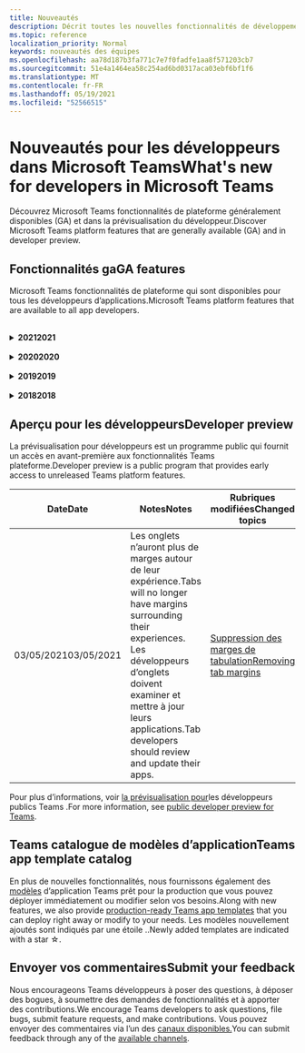 ```yaml
---
title: Nouveautés
description: Décrit toutes les nouvelles fonctionnalités de développement dans Microsoft Teams
ms.topic: reference
localization_priority: Normal
keywords: nouveautés des équipes
ms.openlocfilehash: aa78d187b3fa771c7e7f0fadfe1aa8f571203cb7
ms.sourcegitcommit: 51e4a1464ea58c254ad6bd0317aca03ebf6bf1f6
ms.translationtype: MT
ms.contentlocale: fr-FR
ms.lasthandoff: 05/19/2021
ms.locfileid: "52566515"
---
```

# <a name="whats-new-for-developers-in-microsoft-teams"></a><span data-ttu-id="7eb36-104">Nouveautés pour les développeurs dans Microsoft Teams</span><span class="sxs-lookup"><span data-stu-id="7eb36-104">What's new for developers in Microsoft Teams</span></span>

<span data-ttu-id="7eb36-105">Découvrez Microsoft Teams fonctionnalités de plateforme généralement disponibles (GA) et dans la prévisualisation du développeur.</span><span class="sxs-lookup"><span data-stu-id="7eb36-105">Discover Microsoft Teams platform features that are generally available (GA) and in developer preview.</span></span>

## <a name="ga-features"></a><span data-ttu-id="7eb36-106">Fonctionnalités ga</span><span class="sxs-lookup"><span data-stu-id="7eb36-106">GA features</span></span>

<span data-ttu-id="7eb36-107">Microsoft Teams fonctionnalités de plateforme qui sont disponibles pour tous les développeurs d’applications.</span><span class="sxs-lookup"><span data-stu-id="7eb36-107">Microsoft Teams platform features that are available to all app developers.</span></span>

<br>

<details>

<summary><span data-ttu-id="7eb36-108"><b>2021</b></span><span class="sxs-lookup"><span data-stu-id="7eb36-108"><b>2021</b></span></span></summary>

| <span data-ttu-id="7eb36-109">**Date**</span><span class="sxs-lookup"><span data-stu-id="7eb36-109">**Date**</span></span> | <span data-ttu-id="7eb36-110">**Notes**</span><span class="sxs-lookup"><span data-stu-id="7eb36-110">**Notes**</span></span> | <span data-ttu-id="7eb36-111">**Rubriques modifiées**</span><span class="sxs-lookup"><span data-stu-id="7eb36-111">**Changed topics**</span></span> |
| -------- | --------- | ------------------ |
|<span data-ttu-id="7eb36-112">05/13/2021</span><span class="sxs-lookup"><span data-stu-id="7eb36-112">05/13/2021</span></span>|<span data-ttu-id="7eb36-113">Ajout d’informations sur mConnect et Skooler.</span><span class="sxs-lookup"><span data-stu-id="7eb36-113">Added information on mConnect and Skooler.</span></span>|[<span data-ttu-id="7eb36-114">Système de gestion de l’apprentissage par le chat</span><span class="sxs-lookup"><span data-stu-id="7eb36-114">Moodle learning management system</span></span>](resources/moodle-overview.md)
|<span data-ttu-id="7eb36-115">05/10/2021</span><span class="sxs-lookup"><span data-stu-id="7eb36-115">05/10/2021</span></span>| <span data-ttu-id="7eb36-116">La version 1.10 du manifeste est publiée.</span><span class="sxs-lookup"><span data-stu-id="7eb36-116">Manifest v1.10 is released.</span></span>|[<span data-ttu-id="7eb36-117">Schéma du manifeste</span><span class="sxs-lookup"><span data-stu-id="7eb36-117">Manifest schema</span></span>](resources/schema/manifest-schema.md) |
|<span data-ttu-id="7eb36-118">05/10/2021</span><span class="sxs-lookup"><span data-stu-id="7eb36-118">05/10/2021</span></span>| <span data-ttu-id="7eb36-119">Fonctionnalité de personnalisation d’application.</span><span class="sxs-lookup"><span data-stu-id="7eb36-119">App customization feature.</span></span>| [<span data-ttu-id="7eb36-120">Conception de votre application Microsoft Teams web</span><span class="sxs-lookup"><span data-stu-id="7eb36-120">Designing your Microsoft Teams app</span></span>](~/concepts/design/design-teams-app-overview.md#app-customization) |
|<span data-ttu-id="7eb36-121">05/07/2021</span><span class="sxs-lookup"><span data-stu-id="7eb36-121">05/07/2021</span></span>| <span data-ttu-id="7eb36-122">Liens profonds pour les appels audio et vidéo dans la conversation.</span><span class="sxs-lookup"><span data-stu-id="7eb36-122">Deep links for audio and video calls in chat.</span></span> |[<span data-ttu-id="7eb36-123">Liens profonds</span><span class="sxs-lookup"><span data-stu-id="7eb36-123">Deep links</span></span>](concepts/build-and-test/deep-links.md#deep-linking-to-an-audio-or-audio-video-call) |
|<span data-ttu-id="7eb36-124">04/30/2021</span><span class="sxs-lookup"><span data-stu-id="7eb36-124">04/30/2021</span></span>|<span data-ttu-id="7eb36-125">Nouvelles instructions sur la publication d’applications dans Teams store.</span><span class="sxs-lookup"><span data-stu-id="7eb36-125">New guidance on how to publish apps to the Teams store.</span></span>|<span data-ttu-id="7eb36-126">[Publier votre application dans le Teams, Teams](concepts/deploy-and-publish/appsource/publish.md) [de validation du Store](concepts/deploy-and-publish/appsource/prepare/teams-store-validation-guidelines.md)</span><span class="sxs-lookup"><span data-stu-id="7eb36-126">[Publish your app to the Teams store](concepts/deploy-and-publish/appsource/publish.md), [Teams store validation guidelines](concepts/deploy-and-publish/appsource/prepare/teams-store-validation-guidelines.md)</span></span> |
|<span data-ttu-id="7eb36-127">04/29/2021</span><span class="sxs-lookup"><span data-stu-id="7eb36-127">04/29/2021</span></span> | <span data-ttu-id="7eb36-128">Nouveauté : actions universelles pour les cartes adaptatives.</span><span class="sxs-lookup"><span data-stu-id="7eb36-128">New: Universal Actions for Adaptive Cards.</span></span> | [<span data-ttu-id="7eb36-129">Actions universelles pour les cartes adaptatives</span><span class="sxs-lookup"><span data-stu-id="7eb36-129">Universal Actions for Adaptive Cards</span></span>](task-modules-and-cards/cards/universal-actions-for-adaptive-cards/overview.md) |
|<span data-ttu-id="7eb36-130">03/18/2021</span><span class="sxs-lookup"><span data-stu-id="7eb36-130">03/18/2021</span></span>|<span data-ttu-id="7eb36-131">Remarque : mettez à jour la version 4.10 ou supérieure du SDK Bot Framework, car nous avons commencé avec le processus de dérision pour `TeamsInfo.getMembers` et `TeamsInfo.GetMembersAsync` .</span><span class="sxs-lookup"><span data-stu-id="7eb36-131">Notice: Update to version 4.10 or above of the Bot Framework SDK, as we've started with the deprecation process for `TeamsInfo.getMembers` and `TeamsInfo.GetMembersAsync`.</span></span> | [<span data-ttu-id="7eb36-132">Modifications de l’API du bot pour les membres de l’équipe/de la conversation</span><span class="sxs-lookup"><span data-stu-id="7eb36-132">Bot API Changes for Team/Chat Members</span></span>](resources/team-chat-member-api-changes.md) |
|<span data-ttu-id="7eb36-133">03/05/2021</span><span class="sxs-lookup"><span data-stu-id="7eb36-133">03/05/2021</span></span>|<span data-ttu-id="7eb36-134">Remarque : les onglets n’auront plus de marges autour de leur expérience.</span><span class="sxs-lookup"><span data-stu-id="7eb36-134">Notice: Tabs will no longer have margins surrounding their experiences.</span></span> <span data-ttu-id="7eb36-135">Les développeurs d’onglets doivent examiner et mettre à jour leurs applications.</span><span class="sxs-lookup"><span data-stu-id="7eb36-135">Tab developers should review and update their apps.</span></span> | [<span data-ttu-id="7eb36-136">Suppression des marges de tabulation</span><span class="sxs-lookup"><span data-stu-id="7eb36-136">Removing tab margins</span></span>](resources/removing-tab-margins.md) |
|<span data-ttu-id="7eb36-137">03/05/2021</span><span class="sxs-lookup"><span data-stu-id="7eb36-137">03/05/2021</span></span>|<span data-ttu-id="7eb36-138">L’étendue d’installation par défaut et la fonctionnalité de groupe sont en prévisualisation pour les développeurs.</span><span class="sxs-lookup"><span data-stu-id="7eb36-138">Default install scope and group capability is in developer preview.</span></span>| [<span data-ttu-id="7eb36-139">Étendue d’installation et fonctionnalité de groupe par défaut</span><span class="sxs-lookup"><span data-stu-id="7eb36-139">Default install scope and group capability</span></span>](concepts/deploy-and-publish/add-default-install-scope.md) |
|<span data-ttu-id="7eb36-140">03/05/2021</span><span class="sxs-lookup"><span data-stu-id="7eb36-140">03/05/2021</span></span>|<span data-ttu-id="7eb36-141">Réordez les onglets des applications personnelles.</span><span class="sxs-lookup"><span data-stu-id="7eb36-141">Reorder personal app tabs.</span></span>|[<span data-ttu-id="7eb36-142">Réordesser l’onglet de conversation dans les applications personnelles</span><span class="sxs-lookup"><span data-stu-id="7eb36-142">Reorder the chat tab in personal apps</span></span>](tabs/how-to/create-tab-pages/content-page.md#reorder-static-personal-tabs)|
|<span data-ttu-id="7eb36-143">03/04/2021</span><span class="sxs-lookup"><span data-stu-id="7eb36-143">03/04/2021</span></span>|<span data-ttu-id="7eb36-144">Masquage d’informations dans les cartes adaptatives.</span><span class="sxs-lookup"><span data-stu-id="7eb36-144">Information masking in Adaptive cards.</span></span>| [<span data-ttu-id="7eb36-145">Masquage d’informations dans les cartes adaptatives</span><span class="sxs-lookup"><span data-stu-id="7eb36-145">Information masking in Adaptive cards</span></span>](task-modules-and-cards/cards/cards-format.md#information-masking-in-adaptive-cards) |
|<span data-ttu-id="7eb36-146">02/19/2021</span><span class="sxs-lookup"><span data-stu-id="7eb36-146">02/19/2021</span></span>|<span data-ttu-id="7eb36-147">Ajout de fonctionnalités d’emplacement.</span><span class="sxs-lookup"><span data-stu-id="7eb36-147">Added location capabilities.</span></span> <br/> <span data-ttu-id="7eb36-148">Les informations sur les fonctionnalités d’emplacement sont ajoutées dans la vue d’ensemble des fonctionnalités de l’appareil, les autorisations natives des appareils, l’intégration des fonctionnalités multimédias et les fichiers de fonctionnalités de scanneur de QR ou de code-barres.</span><span class="sxs-lookup"><span data-stu-id="7eb36-148">Location capabilities information is added in the device capabilities overview, native device permissions, integrate media capabilities, and QR or barcode scanner capability files.</span></span>|<span data-ttu-id="7eb36-149">[Vue](concepts/device-capabilities/device-capabilities-overview.md)d’ensemble, demander des autorisations d’appareil, intégrer des [fonctionnalités multimédias,](concepts/device-capabilities/mobile-camera-image-permissions.md)intégrer des fonctionnalités de QR ou de scanneur de [code-barres,](concepts/device-capabilities/qr-barcode-scanner-capability.md)intégrer des [fonctionnalités](concepts/device-capabilities/native-device-permissions.md) [d’emplacement](concepts/device-capabilities/location-capability.md)</span><span class="sxs-lookup"><span data-stu-id="7eb36-149">[Overview](concepts/device-capabilities/device-capabilities-overview.md), [Request device permissions](concepts/device-capabilities/native-device-permissions.md), [Integrate media capabilities](concepts/device-capabilities/mobile-camera-image-permissions.md), [Integrate QR or barcode scanner capability](concepts/device-capabilities/qr-barcode-scanner-capability.md), [Integrate location capabilities](concepts/device-capabilities/location-capability.md)</span></span> |
|<span data-ttu-id="7eb36-150">02/18/2021</span><span class="sxs-lookup"><span data-stu-id="7eb36-150">02/18/2021</span></span>|<span data-ttu-id="7eb36-151">Ajout de la fonctionnalité de QR ou de scanneur de code-barres.</span><span class="sxs-lookup"><span data-stu-id="7eb36-151">Added QR or barcode scanner capability.</span></span> <br/> <span data-ttu-id="7eb36-152">Les informations sur les fonctionnalités de QR ou de scanneur de code-barres sont ajoutées dans la vue d’ensemble des fonctionnalités de l’appareil, les autorisations natives de l’appareil et l’intégration des fichiers de fonctionnalités multimédias.</span><span class="sxs-lookup"><span data-stu-id="7eb36-152">QR or barcode scanner  capability information is added in the device capabilities overview, native device permissions, and integrate media capabilities files.</span></span>|<span data-ttu-id="7eb36-153">[Vue d’ensemble,](concepts/device-capabilities/device-capabilities-overview.md) [demander des autorisations d’appareil,](concepts/device-capabilities/native-device-permissions.md) [intégrer des fonctionnalités multimédias,](concepts/device-capabilities/mobile-camera-image-permissions.md)intégrer la QR ou la fonctionnalité de [scanneur de code-barres](concepts/device-capabilities/qr-barcode-scanner-capability.md)</span><span class="sxs-lookup"><span data-stu-id="7eb36-153">[Overview](concepts/device-capabilities/device-capabilities-overview.md), [Request device permissions](concepts/device-capabilities/native-device-permissions.md), [Integrate media capabilities](concepts/device-capabilities/mobile-camera-image-permissions.md), [Integrate QR or barcode scanner capability](concepts/device-capabilities/qr-barcode-scanner-capability.md)</span></span> |
|<span data-ttu-id="7eb36-154">02/09/2021</span><span class="sxs-lookup"><span data-stu-id="7eb36-154">02/09/2021</span></span>|<span data-ttu-id="7eb36-155">Vue d’ensemble des fonctionnalités d’appareil ajoutées.</span><span class="sxs-lookup"><span data-stu-id="7eb36-155">Added device capabilities overview.</span></span> <br/> <span data-ttu-id="7eb36-156">Les informations sur les fonctionnalités du microphone sont ajoutées dans les autorisations d’appareil natives et intègrent les fichiers de fonctionnalités multimédias.</span><span class="sxs-lookup"><span data-stu-id="7eb36-156">Microphone capability information is added in the native device permissions and integrate media capabilities files.</span></span>|<span data-ttu-id="7eb36-157">[Vue d’ensemble,](concepts/device-capabilities/device-capabilities-overview.md) [demander des autorisations d’appareil,](concepts/device-capabilities/native-device-permissions.md) [intégrer des fonctionnalités multimédias](concepts/device-capabilities/mobile-camera-image-permissions.md)</span><span class="sxs-lookup"><span data-stu-id="7eb36-157">[Overview](concepts/device-capabilities/device-capabilities-overview.md), [Request device permissions](concepts/device-capabilities/native-device-permissions.md), [Integrate media capabilities](concepts/device-capabilities/mobile-camera-image-permissions.md)</span></span>|

<br>

</details>

<br>

<details>
  
<summary><span data-ttu-id="7eb36-158"><b>2020</b></span><span class="sxs-lookup"><span data-stu-id="7eb36-158"><b>2020</b></span></span></summary>

| <span data-ttu-id="7eb36-159">**Date**</span><span class="sxs-lookup"><span data-stu-id="7eb36-159">**Date**</span></span> | <span data-ttu-id="7eb36-160">**Notes**</span><span class="sxs-lookup"><span data-stu-id="7eb36-160">**Notes**</span></span> | <span data-ttu-id="7eb36-161">**Rubriques modifiées**</span><span class="sxs-lookup"><span data-stu-id="7eb36-161">**Changed topics**</span></span> |
| -------- | --------- | ------------------ |
|<span data-ttu-id="7eb36-162">11/30/2020</span><span class="sxs-lookup"><span data-stu-id="7eb36-162">11/30/2020</span></span>|<span data-ttu-id="7eb36-163">Intégration de la plateforme d’identité Teams Shared Computer Toolkit et Visual Studio Code pour les onglets.</span><span class="sxs-lookup"><span data-stu-id="7eb36-163">Identity platform integration with Teams Toolkit and Visual Studio Code for tabs.</span></span>|[<span data-ttu-id="7eb36-164">Authentification unique avec authentification unique Teams Shared Computer Toolkit et Visual Studio Code pour les onglets</span><span class="sxs-lookup"><span data-stu-id="7eb36-164">Single sign-on authentication with Teams Toolkit and Visual Studio Code for tabs</span></span>](toolkit/visual-studio-code-tab-sso.md)|
|<span data-ttu-id="7eb36-165">11/16/2020</span><span class="sxs-lookup"><span data-stu-id="7eb36-165">11/16/2020</span></span>|<span data-ttu-id="7eb36-166">Teams manifeste de l’application mis à jour vers la version 1.8.</span><span class="sxs-lookup"><span data-stu-id="7eb36-166">Teams app manifest updated to version 1.8.</span></span>|[<span data-ttu-id="7eb36-167">Référence : schéma de manifeste pour Microsoft Teams</span><span class="sxs-lookup"><span data-stu-id="7eb36-167">Reference: Manifest schema for Microsoft Teams</span></span>](resources/schema/manifest-schema.md)|
|<span data-ttu-id="7eb36-168">11/10/2020</span><span class="sxs-lookup"><span data-stu-id="7eb36-168">11/10/2020</span></span>|<span data-ttu-id="7eb36-169">Teams recommandations en matière de conception de bot.</span><span class="sxs-lookup"><span data-stu-id="7eb36-169">Teams bot design guidelines.</span></span>|[<span data-ttu-id="7eb36-170">Recommandations en matière de conception de bot</span><span class="sxs-lookup"><span data-stu-id="7eb36-170">Bot design guidelines</span></span>](bots/design/bots.md)|
|<span data-ttu-id="7eb36-171">09/30/2020</span><span class="sxs-lookup"><span data-stu-id="7eb36-171">09/30/2020</span></span>|<span data-ttu-id="7eb36-172">L’envoi et la réception de fichiers à des bots sur des appareils mobiles sont désormais pris en charge.</span><span class="sxs-lookup"><span data-stu-id="7eb36-172">Sending and receiving files to bots on mobile devices is now supported.</span></span>|[<span data-ttu-id="7eb36-173">Envoyer et recevoir des fichiers via votre bot</span><span class="sxs-lookup"><span data-stu-id="7eb36-173">Send and receive files through your bot</span></span>](resources/bot-v3/bots-files.md)|
|<span data-ttu-id="7eb36-174">09/22/2020</span><span class="sxs-lookup"><span data-stu-id="7eb36-174">09/22/2020</span></span>|<span data-ttu-id="7eb36-175">Nouvelles informations sur la mise en place Teams développement.</span><span class="sxs-lookup"><span data-stu-id="7eb36-175">New information for getting started with Teams development.</span></span>|[<span data-ttu-id="7eb36-176">Créer votre première vue d’Teams application</span><span class="sxs-lookup"><span data-stu-id="7eb36-176">Build your first Teams app overview</span></span>](build-your-first-app/build-first-app-overview.md)|
|<span data-ttu-id="7eb36-177">09/18/2020</span><span class="sxs-lookup"><span data-stu-id="7eb36-177">09/18/2020</span></span>|<span data-ttu-id="7eb36-178">Prise en charge des applications Teams réunion (version préliminaire).</span><span class="sxs-lookup"><span data-stu-id="7eb36-178">Support for in-meeting Teams apps (Release Preview).</span></span>|<span data-ttu-id="7eb36-179">[Créer des applications pour Teams réunions et](apps-in-teams-meetings/create-apps-for-teams-meetings.md) des applications dans Teams [réunions](apps-in-teams-meetings/teams-apps-in-meetings.md)</span><span class="sxs-lookup"><span data-stu-id="7eb36-179">[Create apps for Teams meetings](apps-in-teams-meetings/create-apps-for-teams-meetings.md) and [Apps in Teams meetings](apps-in-teams-meetings/teams-apps-in-meetings.md)</span></span>|
|<span data-ttu-id="7eb36-180">08/19/2020</span><span class="sxs-lookup"><span data-stu-id="7eb36-180">08/19/2020</span></span>|<span data-ttu-id="7eb36-181">Importez Teams messages avec Microsoft Graph.</span><span class="sxs-lookup"><span data-stu-id="7eb36-181">Import Teams messages with Microsoft Graph.</span></span>|[<span data-ttu-id="7eb36-182">Importer des messages de plateforme tierces pour les équipes à l’aide de Microsoft Graph</span><span class="sxs-lookup"><span data-stu-id="7eb36-182">Import third-party platform messages to Teams using Microsoft Graph</span></span>](graph-api/import-messages/import-external-messages-to-teams.md)
| <span data-ttu-id="7eb36-183">08/12/2020</span><span class="sxs-lookup"><span data-stu-id="7eb36-183">08/12/2020</span></span> |<span data-ttu-id="7eb36-184">Prise en charge des cartes adaptatives dans le webhook entrant déplacé vers ga.</span><span class="sxs-lookup"><span data-stu-id="7eb36-184">Adaptive Cards support in incoming webhook moved to GA.</span></span>|[<span data-ttu-id="7eb36-185">Envoyer des cartes adaptatives à l'aide d'un webhook entrant</span><span class="sxs-lookup"><span data-stu-id="7eb36-185">Send adaptive cards using an incoming webhook</span></span>](~/webhooks-and-connectors/how-to/connectors-using.md#send-adaptive-cards-using-an-incoming-webhook) |
|<span data-ttu-id="7eb36-186">08/10/2020</span><span class="sxs-lookup"><span data-stu-id="7eb36-186">08/10/2020</span></span>|<span data-ttu-id="7eb36-187">Commencer à créer Teams applications avec le Visual Studio Shared Computer Toolkit.</span><span class="sxs-lookup"><span data-stu-id="7eb36-187">Get started building Teams apps with the Visual Studio Toolkit.</span></span>|[<span data-ttu-id="7eb36-188">Créer des applications avec les Microsoft Teams Shared Computer Toolkit et Visual Studio Code</span><span class="sxs-lookup"><span data-stu-id="7eb36-188">Build apps with the Microsoft Teams Toolkit and Visual Studio Code</span></span>](toolkit/visual-studio-overview.md) |
|<span data-ttu-id="7eb36-189">08/06/2020</span><span class="sxs-lookup"><span data-stu-id="7eb36-189">08/06/2020</span></span>|<span data-ttu-id="7eb36-190">Prise en charge de l’authentification sso tabs.</span><span class="sxs-lookup"><span data-stu-id="7eb36-190">Support for Tabs SSO authentication.</span></span>|[<span data-ttu-id="7eb36-191">Développer un onglet DSO Microsoft Teams SSO</span><span class="sxs-lookup"><span data-stu-id="7eb36-191">Develop an SSO Microsoft Teams Tab</span></span>](tabs/how-to/authentication/auth-aad-sso.md#develop-an-sso-microsoft-teams-tab) |
|<span data-ttu-id="7eb36-192">07/27/2020</span><span class="sxs-lookup"><span data-stu-id="7eb36-192">07/27/2020</span></span> | <span data-ttu-id="7eb36-193">Graph des bots et des messages proactifs (prévisualisation publique).</span><span class="sxs-lookup"><span data-stu-id="7eb36-193">Graph proactive bots and messages (Public Preview).</span></span>|[<span data-ttu-id="7eb36-194">Activer l’installation proactive du bot et la messagerie proactive dans Teams avec Microsoft Graph</span><span class="sxs-lookup"><span data-stu-id="7eb36-194">Enable proactive bot installation and proactive messaging in Teams with Microsoft Graph</span></span>](graph-api/proactive-bots-and-messages/graph-proactive-bots-and-messages.md)|
| <span data-ttu-id="7eb36-195">07/22/2020</span><span class="sxs-lookup"><span data-stu-id="7eb36-195">07/22/2020</span></span> |<span data-ttu-id="7eb36-196">Mises à jour des fonctionnalités des appareils mobiles.</span><span class="sxs-lookup"><span data-stu-id="7eb36-196">Mobile device capability updates.</span></span>|[<span data-ttu-id="7eb36-197">Demander des autorisations d’appareil pour Microsoft Teams onglet</span><span class="sxs-lookup"><span data-stu-id="7eb36-197">Request device permissions for your Microsoft Teams tab</span></span>](concepts/device-capabilities/native-device-permissions.md) |
|<span data-ttu-id="7eb36-198">07/20/2020</span><span class="sxs-lookup"><span data-stu-id="7eb36-198">07/20/2020</span></span>|<span data-ttu-id="7eb36-199">Teams Outil de validation d’application pour les soumissions AppSource.</span><span class="sxs-lookup"><span data-stu-id="7eb36-199">Teams App Validation Tool for AppSource submissions.</span></span>|[<span data-ttu-id="7eb36-200">Teams Outil de validation d’application</span><span class="sxs-lookup"><span data-stu-id="7eb36-200">Teams App Validation Tool</span></span>](concepts/deploy-and-publish/appsource/prepare/submission-checklist.md)
|<span data-ttu-id="7eb36-201">07/15/2020</span><span class="sxs-lookup"><span data-stu-id="7eb36-201">07/15/2020</span></span>|<span data-ttu-id="7eb36-202">Créez un assistant virtuel pour Teams.</span><span class="sxs-lookup"><span data-stu-id="7eb36-202">Create a virtual assistant for Teams.</span></span>|[<span data-ttu-id="7eb36-203">Assistant virtuel pour Microsoft Teams</span><span class="sxs-lookup"><span data-stu-id="7eb36-203">Virtual Assistant for Microsoft Teams</span></span>](samples/virtual-assistant.md)|
|<span data-ttu-id="7eb36-204">07/14/2020</span><span class="sxs-lookup"><span data-stu-id="7eb36-204">07/14/2020</span></span>|<span data-ttu-id="7eb36-205">Surfacing a native loading indicator documentation.</span><span class="sxs-lookup"><span data-stu-id="7eb36-205">Surfacing a native loading indicator documentation.</span></span>|[<span data-ttu-id="7eb36-206">Affichage d’un indicateur de chargement natif</span><span class="sxs-lookup"><span data-stu-id="7eb36-206">Showing a native loading indicator</span></span>](tabs/how-to/create-tab-pages/content-page.md#show-a-native-loading-indicator)
|<span data-ttu-id="7eb36-207">07/01/2020</span><span class="sxs-lookup"><span data-stu-id="7eb36-207">07/01/2020</span></span>|<span data-ttu-id="7eb36-208">Commencer à créer Teams applications avec le Visual Studio Code Shared Computer Toolkit.</span><span class="sxs-lookup"><span data-stu-id="7eb36-208">Get started building Teams apps with the Visual Studio Code Toolkit.</span></span>|[<span data-ttu-id="7eb36-209">Créer des applications avec les Microsoft Teams Shared Computer Toolkit et Visual Studio Code</span><span class="sxs-lookup"><span data-stu-id="7eb36-209">Build apps with the Microsoft Teams Toolkit and Visual Studio Code</span></span>](toolkit/visual-studio-code-overview.md) |
|<span data-ttu-id="7eb36-210">07/01/2020</span><span class="sxs-lookup"><span data-stu-id="7eb36-210">07/01/2020</span></span>|<span data-ttu-id="7eb36-211">Sign-on unique for tabs GA for Teams web and desktop clients.</span><span class="sxs-lookup"><span data-stu-id="7eb36-211">Single sign-on for tabs GA for Teams web and desktop clients.</span></span>|[<span data-ttu-id="7eb36-212">Single Sign-On (SSO)</span><span class="sxs-lookup"><span data-stu-id="7eb36-212">Single Sign-On (SSO)</span></span>](tabs/how-to/authentication/auth-aad-sso.md)|
|<span data-ttu-id="7eb36-213">06/05/2020</span><span class="sxs-lookup"><span data-stu-id="7eb36-213">06/05/2020</span></span>| <span data-ttu-id="7eb36-214">Schéma de manifeste mis à jour vers la version 1.7.</span><span class="sxs-lookup"><span data-stu-id="7eb36-214">Manifest schema updated to version 1.7.</span></span>| [<span data-ttu-id="7eb36-215">Référence : schéma de manifeste pour Microsoft Teams</span><span class="sxs-lookup"><span data-stu-id="7eb36-215">Reference: Manifest schema for Microsoft Teams</span></span>](resources/schema/manifest-schema.md)|
|<span data-ttu-id="7eb36-216">05/18/2020</span><span class="sxs-lookup"><span data-stu-id="7eb36-216">05/18/2020</span></span>|<span data-ttu-id="7eb36-217">Intégrez Power Virtual Agents avec Teams.</span><span class="sxs-lookup"><span data-stu-id="7eb36-217">Integrate Power Virtual Agents with Teams.</span></span>|[<span data-ttu-id="7eb36-218">Intégrer un chatbot Power Virtual Agents avec Microsoft Teams</span><span class="sxs-lookup"><span data-stu-id="7eb36-218">Integrate a Power Virtual Agents chatbot with Microsoft Teams</span></span>](bots/how-to/add-power-virtual-agents-bot-to-teams.md)|
|<span data-ttu-id="7eb36-219">04/01/2020</span><span class="sxs-lookup"><span data-stu-id="7eb36-219">04/01/2020</span></span>|<span data-ttu-id="7eb36-220">Intégrez des systèmes WFM à Shifts Connector pour Teams.</span><span class="sxs-lookup"><span data-stu-id="7eb36-220">Integrate WFM systems with Shifts Connector for Teams.</span></span>|[<span data-ttu-id="7eb36-221">Microsoft Teams Déplace les connecteurs WFM</span><span class="sxs-lookup"><span data-stu-id="7eb36-221">Microsoft Teams Shifts WFM connectors</span></span>](samples/shifts-wfm-connectors.md)
| <span data-ttu-id="7eb36-222">03/24/2020</span><span class="sxs-lookup"><span data-stu-id="7eb36-222">03/24/2020</span></span> | <span data-ttu-id="7eb36-223">Prise en charge supplémentaire pour la récupération d’un seul membre d’une conversation et prise en charge supplémentaire pour la récupération des membres pagagés.</span><span class="sxs-lookup"><span data-stu-id="7eb36-223">Added support for retrieving a single member of a conversation, and additional support for retrieving paged members.</span></span> | [<span data-ttu-id="7eb36-224">Obtenir un contexte Teams pour votre bot</span><span class="sxs-lookup"><span data-stu-id="7eb36-224">Get Teams context for your bot</span></span>](~/bots/how-to/get-teams-context.md) |

<br>

</details>

<br>

<details>
  
<summary><span data-ttu-id="7eb36-225"><b>2019</b></span><span class="sxs-lookup"><span data-stu-id="7eb36-225"><b>2019</b></span></span></summary>

| <span data-ttu-id="7eb36-226">**Date**</span><span class="sxs-lookup"><span data-stu-id="7eb36-226">**Date**</span></span> | <span data-ttu-id="7eb36-227">**Notes**</span><span class="sxs-lookup"><span data-stu-id="7eb36-227">**Notes**</span></span> | <span data-ttu-id="7eb36-228">**Rubriques modifiées**</span><span class="sxs-lookup"><span data-stu-id="7eb36-228">**Changed topics**</span></span> |
| -------- | --------- | ------------------ |
| <span data-ttu-id="7eb36-229">12/26/2019</span><span class="sxs-lookup"><span data-stu-id="7eb36-229">12/26/2019</span></span> | <span data-ttu-id="7eb36-230">Le `replyToId` paramètre dans les charges utiles envoyées à un bot n’est plus chiffré, ce qui vous permet d’utiliser cette valeur pour créer des liens profonds vers ces messages.</span><span class="sxs-lookup"><span data-stu-id="7eb36-230">The `replyToId` parameter in payloads sent to a bot is no longer encrypted, allowing you to use this value to construct deeplinks to these messages.</span></span> <span data-ttu-id="7eb36-231">Les charges utiles de message incluent les valeurs chiffrées dans le paramètre `legacy.replyToId` .</span><span class="sxs-lookup"><span data-stu-id="7eb36-231">Message payloads include the encrypted values in the parameter `legacy.replyToId`.</span></span>  |
| <span data-ttu-id="7eb36-232">11/05/2019</span><span class="sxs-lookup"><span data-stu-id="7eb36-232">11/05/2019</span></span> | <span data-ttu-id="7eb36-233">Sign-on unique using the Teams JavaScript SDK.</span><span class="sxs-lookup"><span data-stu-id="7eb36-233">Single sign-on using the Teams JavaScript SDK.</span></span> | [<span data-ttu-id="7eb36-234">Authentification unique</span><span class="sxs-lookup"><span data-stu-id="7eb36-234">Single sign-on</span></span>](tabs/how-to/authentication/auth-aad-sso.md) |
| <span data-ttu-id="7eb36-235">10/31/2019</span><span class="sxs-lookup"><span data-stu-id="7eb36-235">10/31/2019</span></span> | <span data-ttu-id="7eb36-236">Mise à jour de la documentation sur les bots de conversation et les extensions de messagerie pour refléter le SDK Bot Framework 4.6.</span><span class="sxs-lookup"><span data-stu-id="7eb36-236">Conversational bots and messaging extension documentation updated to reflect the 4.6 Bot Framework SDK.</span></span> <span data-ttu-id="7eb36-237">La documentation relative au SDK v3 est disponible dans la section Ressources.</span><span class="sxs-lookup"><span data-stu-id="7eb36-237">Documentation for the v3 SDK is available in the Resources section.</span></span> | <span data-ttu-id="7eb36-238">Documentation complète sur les bots et les extensions de messagerie.</span><span class="sxs-lookup"><span data-stu-id="7eb36-238">All bot and messaging extension documentation.</span></span> |
| <span data-ttu-id="7eb36-239">10/31/2019</span><span class="sxs-lookup"><span data-stu-id="7eb36-239">10/31/2019</span></span> | <span data-ttu-id="7eb36-240">Nouvelle structure de la documentation et refactoriser les articles principaux.</span><span class="sxs-lookup"><span data-stu-id="7eb36-240">New documentation structure, and major article refactoring.</span></span> <span data-ttu-id="7eb36-241">Signalez les liens morts ou les 404 en créant un GitHub.</span><span class="sxs-lookup"><span data-stu-id="7eb36-241">Please report any dead links or 404's by creating a GitHub Issue.</span></span> | <span data-ttu-id="7eb36-242">Tous!</span><span class="sxs-lookup"><span data-stu-id="7eb36-242">All of them!</span></span> |
| <span data-ttu-id="7eb36-243">09/13/2019</span><span class="sxs-lookup"><span data-stu-id="7eb36-243">09/13/2019</span></span> | <span data-ttu-id="7eb36-244">Le bot de demande est installé à partir de l’extension de messagerie basée sur l’action.</span><span class="sxs-lookup"><span data-stu-id="7eb36-244">Request bot is installed from action-based messaging extension.</span></span> | [<span data-ttu-id="7eb36-245">Lancer des actions avec des extensions de messagerie</span><span class="sxs-lookup"><span data-stu-id="7eb36-245">Initiate actions with messaging extensions</span></span>](resources/messaging-extension-v3/create-extensions.md#request-to-install-your-conversational-bot)
| <span data-ttu-id="7eb36-246">08/28/2019</span><span class="sxs-lookup"><span data-stu-id="7eb36-246">08/28/2019</span></span> | <span data-ttu-id="7eb36-247">Prise en charge des canaux privés dans les onglets et les connecteurs.</span><span class="sxs-lookup"><span data-stu-id="7eb36-247">Support for private channels in tabs and Connectors.</span></span> | [<span data-ttu-id="7eb36-248">Obtenir un contexte Teams pour votre onglet</span><span class="sxs-lookup"><span data-stu-id="7eb36-248">Get context for your tab</span></span>](tabs/how-to/access-teams-context.md#retrieving-context-in-private-channels) |
| <span data-ttu-id="7eb36-249">06/20/2019</span><span class="sxs-lookup"><span data-stu-id="7eb36-249">06/20/2019</span></span> | <span data-ttu-id="7eb36-250">Partagez un site web externe, à partir d’un site web externe, dans un canal Teams externe.</span><span class="sxs-lookup"><span data-stu-id="7eb36-250">Share an external website, from an external website, into a Teams channel.</span></span> | [<span data-ttu-id="7eb36-251">Partager avec Teams</span><span class="sxs-lookup"><span data-stu-id="7eb36-251">Share to Teams</span></span>](~/share-to-teams.md) |
| <span data-ttu-id="7eb36-252">05/25/2019</span><span class="sxs-lookup"><span data-stu-id="7eb36-252">05/25/2019</span></span> | <span data-ttu-id="7eb36-253">Répondez avec un message de bot à partir du module de tâche.</span><span class="sxs-lookup"><span data-stu-id="7eb36-253">Respond with bot message from task module.</span></span> | [<span data-ttu-id="7eb36-254">Répondre avec un message bot à partir du module de tâche</span><span class="sxs-lookup"><span data-stu-id="7eb36-254">Respond with bot message from task module</span></span>](resources/messaging-extension-v3/create-extensions.md#respond-with-an-adaptive-card-message-sent-from-a-bot) |
| <span data-ttu-id="7eb36-255">05/25/2019</span><span class="sxs-lookup"><span data-stu-id="7eb36-255">05/25/2019</span></span> | <span data-ttu-id="7eb36-256">Bots dans les conversations de groupe.</span><span class="sxs-lookup"><span data-stu-id="7eb36-256">Bots in group chats.</span></span> | [<span data-ttu-id="7eb36-257">Interagir avec un bot dans une conversation de groupe ou un canal</span><span class="sxs-lookup"><span data-stu-id="7eb36-257">Interact with a bot in group chat or channel</span></span>](~/concepts/bots/bot-conversations/bots-conv-channel.md) |
| <span data-ttu-id="7eb36-258">05/20/2019</span><span class="sxs-lookup"><span data-stu-id="7eb36-258">05/20/2019</span></span> | <span data-ttu-id="7eb36-259">Localisation du manifeste de l’application.</span><span class="sxs-lookup"><span data-stu-id="7eb36-259">App manifest localization.</span></span> | [<span data-ttu-id="7eb36-260">Localisation d’application</span><span class="sxs-lookup"><span data-stu-id="7eb36-260">App localization</span></span>](~/publishing/apps-localization.md) |
| <span data-ttu-id="7eb36-261">05/20/2019</span><span class="sxs-lookup"><span data-stu-id="7eb36-261">05/20/2019</span></span> | <span data-ttu-id="7eb36-262">Actions de message.</span><span class="sxs-lookup"><span data-stu-id="7eb36-262">Message actions.</span></span> | [<span data-ttu-id="7eb36-263">Message Actions</span><span class="sxs-lookup"><span data-stu-id="7eb36-263">Message Actions</span></span>](resources/messaging-extension-v3/create-extensions.md#action-type-message-extensions) |
| <span data-ttu-id="7eb36-264">05/20/2019</span><span class="sxs-lookup"><span data-stu-id="7eb36-264">05/20/2019</span></span> | <span data-ttu-id="7eb36-265">Déploiement de lien (aperçus d’URL personnalisées).</span><span class="sxs-lookup"><span data-stu-id="7eb36-265">Link unfurling (custom URL previews).</span></span> | [<span data-ttu-id="7eb36-266">Déploiement de lien</span><span class="sxs-lookup"><span data-stu-id="7eb36-266">Link unfurling</span></span>](messaging-extensions/how-to/link-unfurling.md)|
| <span data-ttu-id="7eb36-267">05/06/2019</span><span class="sxs-lookup"><span data-stu-id="7eb36-267">05/06/2019</span></span> | <span data-ttu-id="7eb36-268">Programme de certification des applications du Windows Store.</span><span class="sxs-lookup"><span data-stu-id="7eb36-268">Application Certification program for store apps.</span></span> | [<span data-ttu-id="7eb36-269">Certification des applications</span><span class="sxs-lookup"><span data-stu-id="7eb36-269">Application Certification</span></span>](~/concepts/deploy-and-publish/appsource/post-publish/overview.md#complete-microsoft-365-certification) |
| <span data-ttu-id="7eb36-270">05/06/2019</span><span class="sxs-lookup"><span data-stu-id="7eb36-270">05/06/2019</span></span> | <span data-ttu-id="7eb36-271">Les modèles d’application sont désormais disponibles.</span><span class="sxs-lookup"><span data-stu-id="7eb36-271">App Templates are now available.</span></span> | [<span data-ttu-id="7eb36-272">Modèles d’application</span><span class="sxs-lookup"><span data-stu-id="7eb36-272">App Templates</span></span>](~/samples/app-templates.md) |
| <span data-ttu-id="7eb36-273">04/23/2019</span><span class="sxs-lookup"><span data-stu-id="7eb36-273">04/23/2019</span></span> | <span data-ttu-id="7eb36-274">Les extensions de messagerie basées sur l’action sont désormais disponibles.</span><span class="sxs-lookup"><span data-stu-id="7eb36-274">Action-based Messaging Extensions are now available.</span></span> | [<span data-ttu-id="7eb36-275">Extensions de message basées sur l’action</span><span class="sxs-lookup"><span data-stu-id="7eb36-275">Action-based Message Extensions</span></span>](~/concepts/messaging-extensions/create-extensions.md) |
| <span data-ttu-id="7eb36-276">02/18/2019</span><span class="sxs-lookup"><span data-stu-id="7eb36-276">02/18/2019</span></span> | <span data-ttu-id="7eb36-277">La création de liens profonds vers une conversation privée n’est plus disponible et n’est plus disponible pour les développeurs.</span><span class="sxs-lookup"><span data-stu-id="7eb36-277">Creating deep links to private chat is out of developer preview and available.</span></span> | [<span data-ttu-id="7eb36-278">Liaison profonde à une conversation</span><span class="sxs-lookup"><span data-stu-id="7eb36-278">Deep linking to a chat</span></span>](concepts/build-and-test/deep-links.md#deep-linking-to-a-chat) |
| <span data-ttu-id="7eb36-279">01/23/2019</span><span class="sxs-lookup"><span data-stu-id="7eb36-279">01/23/2019</span></span> | <span data-ttu-id="7eb36-280">Surfacing SKU and licenceType information in the tab context.</span><span class="sxs-lookup"><span data-stu-id="7eb36-280">Surfacing SKU and licenceType information in the tab context.</span></span> | [<span data-ttu-id="7eb36-281">Contexte de l’onglet</span><span class="sxs-lookup"><span data-stu-id="7eb36-281">Tab Context</span></span>](~/concepts/tabs/tabs-context.md) |

<br>

</details>

<br>

<details>

<summary><span data-ttu-id="7eb36-282"><b>2018</b></span><span class="sxs-lookup"><span data-stu-id="7eb36-282"><b>2018</b></span></span></summary>

| <span data-ttu-id="7eb36-283">**Date**</span><span class="sxs-lookup"><span data-stu-id="7eb36-283">**Date**</span></span> | <span data-ttu-id="7eb36-284">**Notes**</span><span class="sxs-lookup"><span data-stu-id="7eb36-284">**Notes**</span></span> | <span data-ttu-id="7eb36-285">**Rubriques modifiées**</span><span class="sxs-lookup"><span data-stu-id="7eb36-285">**Changed topics**</span></span> |
| -------- | --------- | ------------------ |
| <span data-ttu-id="7eb36-286">11/12/2018</span><span class="sxs-lookup"><span data-stu-id="7eb36-286">11/12/2018</span></span> | <span data-ttu-id="7eb36-287">Les onglets de la conversation de groupe sont désormais disponibles dans la version finale de Teams et ont été déplacés hors de la version préliminaire du développeur.</span><span class="sxs-lookup"><span data-stu-id="7eb36-287">Tabs in group chat is now available in the released version of Teams, and has been moved out of developer preview.</span></span> <span data-ttu-id="7eb36-288">Dans le cadre de ce travail, la section Onglets a été retravaillée pour plus de clarté.</span><span class="sxs-lookup"><span data-stu-id="7eb36-288">As part of this work, the tabs section has been reworked for clarity.</span></span>| [<span data-ttu-id="7eb36-289">Onglets configurables</span><span class="sxs-lookup"><span data-stu-id="7eb36-289">Configurable tabs</span></span>](~/concepts/tabs/tabs-configurable.md) |
| <span data-ttu-id="7eb36-290">11/11/2018</span><span class="sxs-lookup"><span data-stu-id="7eb36-290">11/11/2018</span></span> | <span data-ttu-id="7eb36-291">La mise en place de Node JS et de .NET/C# a été mise à jour pour utiliser App Studio dans Teams et une nouvelle section a été ajoutée sur l’hébergement d’applications Teams node dans Azure.</span><span class="sxs-lookup"><span data-stu-id="7eb36-291">Getting started for Node JS and for .NET/C# has been updated to use App Studio in Teams, and a new section has been added on hosting Node based Teams apps in Azure.</span></span> | <span data-ttu-id="7eb36-292">Commencer à travailler sur la plateforme Microsoft Teams avec [C#/.NET](~/get-started/get-started-dotnet-app-studio.md)et App Studio, commencer sur la plateforme Microsoft Teams avec [Node JS](~/get-started/get-started-nodejs-app-studio.md)et App Studio, héberger votre application [node Teams dans Azure](~/get-started/get-started-nodejs-in-azure.md)</span><span class="sxs-lookup"><span data-stu-id="7eb36-292">[Get started on the Microsoft Teams platform with C#/.NET and App Studio](~/get-started/get-started-dotnet-app-studio.md),  [Get started on the Microsoft Teams platform with Node JS and App Studio](~/get-started/get-started-nodejs-app-studio.md), [Host your Node Teams app in Azure](~/get-started/get-started-nodejs-in-azure.md)</span></span>|
| <span data-ttu-id="7eb36-293">11/09/2018</span><span class="sxs-lookup"><span data-stu-id="7eb36-293">11/09/2018</span></span> | <span data-ttu-id="7eb36-294">Vous pouvez désormais créer des liens profonds vers des conversations privées entre les utilisateurs.</span><span class="sxs-lookup"><span data-stu-id="7eb36-294">You can now create deep links to private chats between users.</span></span> | [<span data-ttu-id="7eb36-295">Liaison profonde à une conversation</span><span class="sxs-lookup"><span data-stu-id="7eb36-295">Deep linking to a chat</span></span>](concepts/build-and-test/deep-links.md#deep-linking-to-a-chat) |
| <span data-ttu-id="7eb36-296">11/08/2018</span><span class="sxs-lookup"><span data-stu-id="7eb36-296">11/08/2018</span></span> | <span data-ttu-id="7eb36-297">SharePoint Framework 1.7 a été livré et une nouvelle fonctionnalité permet d’utiliser Microsoft Teams’onglet en tant que SharePoint Framework web.</span><span class="sxs-lookup"><span data-stu-id="7eb36-297">SharePoint Framework 1.7 has shipped and with it a new feature to use Microsoft Teams tab as a SharePoint Framework web part.</span></span> | [<span data-ttu-id="7eb36-298">Onglets dans SharePoint</span><span class="sxs-lookup"><span data-stu-id="7eb36-298">Tabs in SharePoint</span></span>](~/concepts/tabs/tabs-in-sharepoint.md) |
| <span data-ttu-id="7eb36-299">11/05/2018</span><span class="sxs-lookup"><span data-stu-id="7eb36-299">11/05/2018</span></span> | <span data-ttu-id="7eb36-300">La **fonctionnalité de module** de tâche a été publiée.</span><span class="sxs-lookup"><span data-stu-id="7eb36-300">The **task module** feature was released.</span></span> <span data-ttu-id="7eb36-301">Un module de tâche vous permet de créer des expériences popup modales dans votre application Teams, à partir de bots et d’onglets.</span><span class="sxs-lookup"><span data-stu-id="7eb36-301">A task module allows you to create modal popup experiences in your Teams application, from both bots and tabs.</span></span> <span data-ttu-id="7eb36-302">À l’intérieur de la fenêtre popup, vous pouvez exécuter votre propre code HTML/JavaScript personnalisé, afficher un widget basé sur un widget tel qu’une vidéo YouTube ou Microsoft Stream, ou afficher une carte `<iframe>` [adaptative.](/adaptive-cards/)</span><span class="sxs-lookup"><span data-stu-id="7eb36-302">Inside the popup, you can run your own custom HTML/JavaScript code, show an `<iframe>`-based widget such as a YouTube or Microsoft Stream video, or display an [Adaptive card](/adaptive-cards/).</span></span> | <span data-ttu-id="7eb36-303">[Vue d’ensemble du module de](~/concepts/task-modules/task-modules-overview.md) [tâche, module de tâche dans les onglets,](~/concepts/task-modules/task-modules-tabs.md)  [module de tâche dans les bots](~/concepts/task-modules/task-modules-bots.md)</span><span class="sxs-lookup"><span data-stu-id="7eb36-303">[Task module Overview](~/concepts/task-modules/task-modules-overview.md), [task module in tabs](~/concepts/task-modules/task-modules-tabs.md),  [task module in bots](~/concepts/task-modules/task-modules-bots.md)</span></span> |
| <span data-ttu-id="7eb36-304">10/05/2018</span><span class="sxs-lookup"><span data-stu-id="7eb36-304">10/05/2018</span></span> | <span data-ttu-id="7eb36-305">Les informations de mise en forme des cartes ont été mises à jour et testées dans les clients de bureau, iOS et Android pour Teams.</span><span class="sxs-lookup"><span data-stu-id="7eb36-305">Formatting information for cards has been updated and tested in the desktop, iOS, and Android clients for Teams.</span></span> | <span data-ttu-id="7eb36-306">[Cartes,](~/concepts/cards/cards.md) [mise en forme de carte](~/concepts/cards/cards-format.md)</span><span class="sxs-lookup"><span data-stu-id="7eb36-306">[Cards](~/concepts/cards/cards.md), [Card formatting](~/concepts/cards/cards-format.md)</span></span> |
| <span data-ttu-id="7eb36-307">09/24/2018</span><span class="sxs-lookup"><span data-stu-id="7eb36-307">09/24/2018</span></span> | <span data-ttu-id="7eb36-308">Les appels et les API de réunion en ligne pour Microsoft Graph ont été publiés en version bêta et les applications Teams peuvent désormais interagir avec les utilisateurs de manière enrichie à l’aide de la voix et de la vidéo.</span><span class="sxs-lookup"><span data-stu-id="7eb36-308">Calls and online meetings APIs for Microsoft Graph were released to beta, and Teams apps can now interact with users in rich ways using voice and video.</span></span> | <span data-ttu-id="7eb36-309">[Appels et bots](~/concepts/calls-and-meetings/registering-calling-bot.md)de réunions en ligne, [concepts](~/concepts/calls-and-meetings/real-time-media-concepts.md)multimédias en temps réel, inscription d’un [bot](~/concepts/calls-and-meetings/registering-calling-bot.md)d’appel, débogage et test [local,](~/concepts/calls-and-meetings/debugging-local-testing-calling-meeting-bots.md)support hébergé par [l’application](~/concepts/calls-and-meetings/requirements-considerations-application-hosted-media-bots.md), gestion des notifications d’appels [entrants](~/concepts/calls-and-meetings/call-notifications.md)</span><span class="sxs-lookup"><span data-stu-id="7eb36-309">[Calls and online meetings bots](~/concepts/calls-and-meetings/registering-calling-bot.md), [Real-time media concepts](~/concepts/calls-and-meetings/real-time-media-concepts.md), [Registering a calling bot](~/concepts/calls-and-meetings/registering-calling-bot.md), [Debugging and local testing](~/concepts/calls-and-meetings/debugging-local-testing-calling-meeting-bots.md), [Application-hosted media](~/concepts/calls-and-meetings/requirements-considerations-application-hosted-media-bots.md), [Handling incoming call notifications](~/concepts/calls-and-meetings/call-notifications.md)</span></span> |
| <span data-ttu-id="7eb36-310">09/11/2018</span><span class="sxs-lookup"><span data-stu-id="7eb36-310">09/11/2018</span></span> | <span data-ttu-id="7eb36-311">Les pages de configuration d’onglets sont désormais beaucoup plus grandes.</span><span class="sxs-lookup"><span data-stu-id="7eb36-311">Tab configuration pages are now significantly taller.</span></span> | [<span data-ttu-id="7eb36-312">Création d’onglets</span><span class="sxs-lookup"><span data-stu-id="7eb36-312">Tab Design</span></span>](tabs/design/tabs.md) |
| <span data-ttu-id="7eb36-313">08/15/2018</span><span class="sxs-lookup"><span data-stu-id="7eb36-313">08/15/2018</span></span> | <span data-ttu-id="7eb36-314">Les cartes adaptatives sont désormais Teams.</span><span class="sxs-lookup"><span data-stu-id="7eb36-314">Adaptive cards are now supported in Teams.</span></span>|[<span data-ttu-id="7eb36-315">Actions de carte adaptative dans Teams</span><span class="sxs-lookup"><span data-stu-id="7eb36-315">Adaptive card actions in Teams</span></span>](task-modules-and-cards/cards/cards-reference.md#adaptive-card) |
| <span data-ttu-id="7eb36-316">08/10/2018</span><span class="sxs-lookup"><span data-stu-id="7eb36-316">08/10/2018</span></span> | <span data-ttu-id="7eb36-317">Prise en charge du client pour DevTools.</span><span class="sxs-lookup"><span data-stu-id="7eb36-317">Client support for DevTools.</span></span>| [<span data-ttu-id="7eb36-318">DevTools pour le client Microsoft Teams bureau</span><span class="sxs-lookup"><span data-stu-id="7eb36-318">DevTools for the Microsoft Teams Desktop Client</span></span>](~/resources/dev-preview/developer-preview-tools.md)|
| <span data-ttu-id="7eb36-319">08/08/2018</span><span class="sxs-lookup"><span data-stu-id="7eb36-319">08/08/2018</span></span> | <span data-ttu-id="7eb36-320">Les extensions de messagerie prend désormais en charge plusieurs commandes.</span><span class="sxs-lookup"><span data-stu-id="7eb36-320">Messaging extensions now supports multiple commands.</span></span> <span data-ttu-id="7eb36-321">Cette fonctionnalité a été mise en avant-première pour les développeurs et est désormais publiée pour tous les utilisateurs.</span><span class="sxs-lookup"><span data-stu-id="7eb36-321">This feature has been in Developer Preview, and is now released to all users.</span></span>| [<span data-ttu-id="7eb36-322">composeExtensions.commands</span><span class="sxs-lookup"><span data-stu-id="7eb36-322">composeExtensions.commands</span></span>](~/resources/schema/manifest-schema.md#composeextensionscommands)|
| <span data-ttu-id="7eb36-323">08/07/2018</span><span class="sxs-lookup"><span data-stu-id="7eb36-323">08/07/2018</span></span> | <span data-ttu-id="7eb36-324">La configuration en ligne est désormais prise en charge dans les connecteurs.</span><span class="sxs-lookup"><span data-stu-id="7eb36-324">Inline configuration is now supported in Connectors.</span></span> <span data-ttu-id="7eb36-325">La documentation des connecteurs a également été révisée et étendue pour des raisons de clarté.</span><span class="sxs-lookup"><span data-stu-id="7eb36-325">The Connectors documentation has also been revised and expanded for clarity.</span></span>| [<span data-ttu-id="7eb36-326">Connecteurs</span><span class="sxs-lookup"><span data-stu-id="7eb36-326">Connectors</span></span>](~/concepts/connectors/connectors.md)|
| <span data-ttu-id="7eb36-327">08/06/2018</span><span class="sxs-lookup"><span data-stu-id="7eb36-327">08/06/2018</span></span> | <span data-ttu-id="7eb36-328">Votre bot peut désormais envoyer et recevoir des fichiers.</span><span class="sxs-lookup"><span data-stu-id="7eb36-328">Your bot can now send and receive files.</span></span>| [<span data-ttu-id="7eb36-329">Envoyer et recevoir des fichiers via votre bot</span><span class="sxs-lookup"><span data-stu-id="7eb36-329">Send and receive files through your bot</span></span>](~/bots/how-to/bots-filesv4.md)|
| <span data-ttu-id="7eb36-330">07/23/2018</span><span class="sxs-lookup"><span data-stu-id="7eb36-330">07/23/2018</span></span> | <span data-ttu-id="7eb36-331">Des informations sur la nouvelle certification des applications ont été ajoutées à la section Publication.</span><span class="sxs-lookup"><span data-stu-id="7eb36-331">Information about app re-certification has been added to the Publishing section.</span></span> |[<span data-ttu-id="7eb36-332">Autorisations de manifeste</span><span class="sxs-lookup"><span data-stu-id="7eb36-332">Manifest permissions</span></span>](resources/schema/manifest-schema.md#permissions)|
| <span data-ttu-id="7eb36-333">07/16/2018</span><span class="sxs-lookup"><span data-stu-id="7eb36-333">07/16/2018</span></span> | <span data-ttu-id="7eb36-334">Davantage d’espace a été alloué à la page de configuration de l’onglet.</span><span class="sxs-lookup"><span data-stu-id="7eb36-334">More space has been allocated to the tab configuration page.</span></span> | [<span data-ttu-id="7eb36-335">La page de configuration de l’onglet est beaucoup plus grande</span><span class="sxs-lookup"><span data-stu-id="7eb36-335">The tab configuration page is significantly taller</span></span>](tabs/design/tabs.md)|
| <span data-ttu-id="7eb36-336">07/12/2018</span><span class="sxs-lookup"><span data-stu-id="7eb36-336">07/12/2018</span></span> | <span data-ttu-id="7eb36-337">Informations sur l’accès invité.</span><span class="sxs-lookup"><span data-stu-id="7eb36-337">Information on guest access.</span></span> | [<span data-ttu-id="7eb36-338">Accès invité dans Microsoft Teams</span><span class="sxs-lookup"><span data-stu-id="7eb36-338">Guest access in Microsoft Teams</span></span>](/microsoftteams/guest-access#guest-access-overview)|
| <span data-ttu-id="7eb36-339">06/07/2018</span><span class="sxs-lookup"><span data-stu-id="7eb36-339">06/07/2018</span></span> | <span data-ttu-id="7eb36-340">Des informations sur Microsoft Teams catalogue d’applications client ont été ajoutées.</span><span class="sxs-lookup"><span data-stu-id="7eb36-340">Information for the Microsoft Teams Tenant App Catalog has been added.</span></span> | [<span data-ttu-id="7eb36-341">Publier votre application Microsoft Teams web</span><span class="sxs-lookup"><span data-stu-id="7eb36-341">Publish your Microsoft Teams app</span></span>](~/publishing/apps-publish.md)|
| <span data-ttu-id="7eb36-342">05/29/2018</span><span class="sxs-lookup"><span data-stu-id="7eb36-342">05/29/2018</span></span> | <span data-ttu-id="7eb36-343">Les cartes adaptatives sont pris en charge dans Teams.</span><span class="sxs-lookup"><span data-stu-id="7eb36-343">Adaptive cards are supported in Teams.</span></span> | [<span data-ttu-id="7eb36-344">Actions de carte adaptative dans Teams</span><span class="sxs-lookup"><span data-stu-id="7eb36-344">Adaptive card actions in Teams</span></span>](task-modules-and-cards/cards/cards-reference.md) |
| <span data-ttu-id="7eb36-345">04/17/2018</span><span class="sxs-lookup"><span data-stu-id="7eb36-345">04/17/2018</span></span> | <span data-ttu-id="7eb36-346">ReplyToID a été ajouté à la charge utile pour les `Invoke` actions de carte et de `MessageBack` carte.</span><span class="sxs-lookup"><span data-stu-id="7eb36-346">replyToID has been added to the payload for the `Invoke` and `MessageBack` card actions.</span></span> <span data-ttu-id="7eb36-347">Ceci est particulièrement utile si vous devez mettre à jour le message dont l’action de carte est d’provenance.</span><span class="sxs-lookup"><span data-stu-id="7eb36-347">This is especially useful if you need to update the message that the card action came from.</span></span> | [<span data-ttu-id="7eb36-348">Actions de carte</span><span class="sxs-lookup"><span data-stu-id="7eb36-348">Card actions</span></span>](~/concepts/cards/cards-actions.md)|
| <span data-ttu-id="7eb36-349">04/12/2018</span><span class="sxs-lookup"><span data-stu-id="7eb36-349">04/12/2018</span></span> | <span data-ttu-id="7eb36-350">Ajout de cette rubrique pour suivre les modifications apportées à l’interface Teams programmation et à cet ensemble de documentation.</span><span class="sxs-lookup"><span data-stu-id="7eb36-350">Added this topic to track changes to the Teams programming interface and this documentation set.</span></span> | [<span data-ttu-id="7eb36-351">Nouveautés</span><span class="sxs-lookup"><span data-stu-id="7eb36-351">What's new</span></span>](~/whats-new.md)|
| <span data-ttu-id="7eb36-352">04/10/2018</span><span class="sxs-lookup"><span data-stu-id="7eb36-352">04/10/2018</span></span> | <span data-ttu-id="7eb36-353">URL d’authentification modifiées pour utiliser de manière cohérente l’ID de client dans le chemin d’accès.</span><span class="sxs-lookup"><span data-stu-id="7eb36-353">Changed authentication URLs to consistently use the tenant ID in the path.</span></span> | <span data-ttu-id="7eb36-354">[Flux d’authentification pour les onglets,](~/concepts/authentication/auth-flow-tab.md) [authentification par onglets AAD](~/concepts/authentication/auth-tab-AAD.md)</span><span class="sxs-lookup"><span data-stu-id="7eb36-354">[Authentication flow for Tabs](~/concepts/authentication/auth-flow-tab.md), [AAD Tab authentication](~/concepts/authentication/auth-tab-AAD.md)</span></span>|
| <span data-ttu-id="7eb36-355">04/06/2018</span><span class="sxs-lookup"><span data-stu-id="7eb36-355">04/06/2018</span></span> | <span data-ttu-id="7eb36-356">Ajout d’instructions de conception pour l’utilisation de la zone de commande.</span><span class="sxs-lookup"><span data-stu-id="7eb36-356">Added design guidelines for using the Command Box.</span></span> |[<span data-ttu-id="7eb36-357">Zone de commande</span><span class="sxs-lookup"><span data-stu-id="7eb36-357">Command box</span></span>](~/resources/design/framework/command-box.md)|
| <span data-ttu-id="7eb36-358">04/02/2018</span><span class="sxs-lookup"><span data-stu-id="7eb36-358">04/02/2018</span></span> | <span data-ttu-id="7eb36-359">Utilisation de bots pour envoyer des notifications pour votre application.</span><span class="sxs-lookup"><span data-stu-id="7eb36-359">Using bots to send notifications for your app.</span></span> |[<span data-ttu-id="7eb36-360">Bots avec notification seulement</span><span class="sxs-lookup"><span data-stu-id="7eb36-360">Notification-only bots</span></span>](~/concepts/bots/bots-notification-only.md)|
| <span data-ttu-id="7eb36-361">03/27/2018</span><span class="sxs-lookup"><span data-stu-id="7eb36-361">03/27/2018</span></span> | <span data-ttu-id="7eb36-362">Documentation étendue pour la messagerie proactive.</span><span class="sxs-lookup"><span data-stu-id="7eb36-362">Expanded documentation for proactive messaging.</span></span> |[<span data-ttu-id="7eb36-363">Démarrer une conversation</span><span class="sxs-lookup"><span data-stu-id="7eb36-363">Starting a conversation</span></span>](./concepts/bots/bot-conversations/bots-conv-proactive.md)|
| <span data-ttu-id="7eb36-364">03/15/2018</span><span class="sxs-lookup"><span data-stu-id="7eb36-364">03/15/2018</span></span> | <span data-ttu-id="7eb36-365">Documentation refactorisante pour les cartes.</span><span class="sxs-lookup"><span data-stu-id="7eb36-365">Refactored documentation for cards.</span></span> |<span data-ttu-id="7eb36-366">[Cartes,](~/concepts/cards/cards.md) [actions de carte,](~/concepts/cards/cards-actions.md) [mise en forme de carte,](~/concepts/cards/cards-format.md) [référence de carte](~/concepts/cards/cards-reference.md)</span><span class="sxs-lookup"><span data-stu-id="7eb36-366">[Cards](~/concepts/cards/cards.md), [Card actions](~/concepts/cards/cards-actions.md), [Card formatting](~/concepts/cards/cards-format.md), [Card reference](~/concepts/cards/cards-reference.md)</span></span>|
| <span data-ttu-id="7eb36-367">03/03/2018</span><span class="sxs-lookup"><span data-stu-id="7eb36-367">03/03/2018</span></span> | <span data-ttu-id="7eb36-368">Ajout de la documentation Teams App Studio.</span><span class="sxs-lookup"><span data-stu-id="7eb36-368">Added documentation for Teams App Studio.</span></span> |<span data-ttu-id="7eb36-369">[Développer rapidement des applications avec Teams App Studio](~/get-started/get-started-app-studio.md), à l’aide de la bibliothèque de [contrôles dans App Studio](~/get-started/app-studio-component-library.md)</span><span class="sxs-lookup"><span data-stu-id="7eb36-369">[Quickly develop apps with Teams App Studio](~/get-started/get-started-app-studio.md), [Using the control library in App Studio](~/get-started/app-studio-component-library.md)</span></span>|
| <span data-ttu-id="7eb36-370">02/27/2018</span><span class="sxs-lookup"><span data-stu-id="7eb36-370">02/27/2018</span></span> | <span data-ttu-id="7eb36-371">Ajout d’un exemple de code pour démontrer la méthode AsTeamsChannelAccounts().</span><span class="sxs-lookup"><span data-stu-id="7eb36-371">Added sample code to demonstrate AsTeamsChannelAccounts() method.</span></span> |[<span data-ttu-id="7eb36-372">Obtenir un contexte pour votre bot</span><span class="sxs-lookup"><span data-stu-id="7eb36-372">Get context for your bot</span></span>](~/concepts/bots/bots-context.md)|
| <span data-ttu-id="7eb36-373">02/05/2018</span><span class="sxs-lookup"><span data-stu-id="7eb36-373">02/05/2018</span></span> | <span data-ttu-id="7eb36-374">Ajout de rubriques pour commencer à utiliser C#.</span><span class="sxs-lookup"><span data-stu-id="7eb36-374">Added topics for getting started using C#.</span></span> |[<span data-ttu-id="7eb36-375">Prise en main de la plateforme Microsoft Teams avec C#/.NET</span><span class="sxs-lookup"><span data-stu-id="7eb36-375">Get started on the Microsoft Teams platform with C#/.NET</span></span>](./get-started/get-started-dotnet-app-studio.md)|

<br>

</details>

## <a name="developer-preview"></a><span data-ttu-id="7eb36-376">Aperçu pour les développeurs</span><span class="sxs-lookup"><span data-stu-id="7eb36-376">Developer preview</span></span>

<span data-ttu-id="7eb36-377">La prévisualisation pour développeurs est un programme public qui fournit un accès en avant-première aux fonctionnalités Teams plateforme.</span><span class="sxs-lookup"><span data-stu-id="7eb36-377">Developer preview is a public program that provides early access to unreleased Teams platform features.</span></span>  

| <span data-ttu-id="7eb36-378">**Date**</span><span class="sxs-lookup"><span data-stu-id="7eb36-378">**Date**</span></span> | <span data-ttu-id="7eb36-379">**Notes**</span><span class="sxs-lookup"><span data-stu-id="7eb36-379">**Notes**</span></span> | <span data-ttu-id="7eb36-380">**Rubriques modifiées**</span><span class="sxs-lookup"><span data-stu-id="7eb36-380">**Changed topics**</span></span> |
| -------- | --------- | ------------------ |
|<span data-ttu-id="7eb36-381">03/05/2021</span><span class="sxs-lookup"><span data-stu-id="7eb36-381">03/05/2021</span></span>| <span data-ttu-id="7eb36-382">Les onglets n’auront plus de marges autour de leur expérience.</span><span class="sxs-lookup"><span data-stu-id="7eb36-382">Tabs will no longer have margins surrounding their experiences.</span></span> <span data-ttu-id="7eb36-383">Les développeurs d’onglets doivent examiner et mettre à jour leurs applications.</span><span class="sxs-lookup"><span data-stu-id="7eb36-383">Tab developers should review and update their apps.</span></span> | [<span data-ttu-id="7eb36-384">Suppression des marges de tabulation</span><span class="sxs-lookup"><span data-stu-id="7eb36-384">Removing tab margins</span></span>](resources/removing-tab-margins.md) |

<span data-ttu-id="7eb36-385">Pour plus d’informations, voir [la prévisualisation pour](~/resources/dev-preview/developer-preview-intro.md)les développeurs publics Teams .</span><span class="sxs-lookup"><span data-stu-id="7eb36-385">For more information, see [public developer preview for Teams](~/resources/dev-preview/developer-preview-intro.md).</span></span>

## <a name="teams-app-template-catalog"></a><span data-ttu-id="7eb36-386">Teams catalogue de modèles d’application</span><span class="sxs-lookup"><span data-stu-id="7eb36-386">Teams app template catalog</span></span>

<span data-ttu-id="7eb36-387">En plus de nouvelles fonctionnalités, nous fournissons également des [modèles](samples/app-templates.md) d’application Teams prêt pour la production que vous pouvez déployer immédiatement ou modifier selon vos besoins.</span><span class="sxs-lookup"><span data-stu-id="7eb36-387">Along with new features, we also provide [production-ready Teams app templates](samples/app-templates.md) that you can deploy right away or modify to your needs.</span></span> <span data-ttu-id="7eb36-388">Les modèles nouvellement ajoutés sont indiqués par une étoile ..</span><span class="sxs-lookup"><span data-stu-id="7eb36-388">Newly added templates are indicated with a star ☆.</span></span>

## <a name="submit-your-feedback"></a><span data-ttu-id="7eb36-389">Envoyer vos commentaires</span><span class="sxs-lookup"><span data-stu-id="7eb36-389">Submit your feedback</span></span>

<span data-ttu-id="7eb36-390">Nous encourageons Teams développeurs à poser des questions, à déposer des bogues, à soumettre des demandes de fonctionnalités et à apporter des contributions.</span><span class="sxs-lookup"><span data-stu-id="7eb36-390">We encourage Teams developers to ask questions, file bugs, submit feature requests, and make contributions.</span></span> <span data-ttu-id="7eb36-391">Vous pouvez envoyer des commentaires via l’un des [canaux disponibles.](feedback.md)</span><span class="sxs-lookup"><span data-stu-id="7eb36-391">You can submit feedback through any of the [available channels](feedback.md).</span></span>
